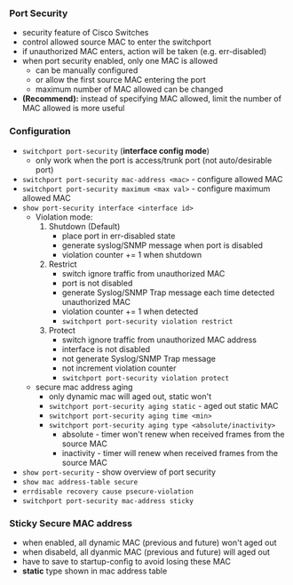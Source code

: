 ### Port Security
- security feature of Cisco Switches
- control allowed source MAC to enter the switchport
- if unauthorized MAC enters, action will be taken (e.g. err-disabled)
- when port security enabled, only one MAC is allowed
    - can be manually configured
    - or allow the first source MAC entering the port
    - maximum number of MAC allowed can be changed
- **(Recommend):** instead of specifying MAC allowed, limit the number of MAC allowed is more useful

### Configuration
- `switchport port-security` (**interface config mode**)
    - only work when the port is access/trunk port (not auto/desirable port)
- `switchport port-security mac-address <mac>` - configure allowed MAC
- `switchport port-security maximum <max val>` - configure maximum allowed MAC
- `show port-security interface <interface id>`
    - Violation mode:
        1. Shutdown (Default)
            - place port in err-disabled state
            - generate syslog/SNMP message when port is disabled
            - violation counter += 1 when shutdown
        2. Restrict
            - switch ignore traffic from unauthorized MAC
            - port is not disabled
            - generate Syslog/SNMP Trap message each time detected unauthorized MAC
            - violation counter += 1 when detected
            - `switchport port-security violation restrict`
        3. Protect
            - switch ignore traffic from unauthorized MAC address
            - interface is not disabled
            - not generate Syslog/SNMP Trap message
            - not increment violation counter
            - `switchport port-security violation protect`
    - secure mac address aging
        - only dynamic mac will aged out, static won't
        - `switchport port-security aging static` - aged out static MAC
        - `switchport port-security aging time <min>`
        - `switchport port-security aging type <absolute/inactivity>`
            - absolute - timer won't renew when received frames from the source MAC
            - inactivity - timer will renew when received frames from the source MAC
- `show port-security` - show overview of port security
- `show mac address-table secure`
- `errdisable recovery cause psecure-violation`
- `switchport port-security mac-address sticky`

### Sticky Secure MAC address
- when enabled, all dynamic MAC (previous and future) won't aged out
- when disabeld, all dyanmic MAC (previous and future) will aged out
- have to save to startup-config to avoid losing these MAC
- **static** type shown in mac address table